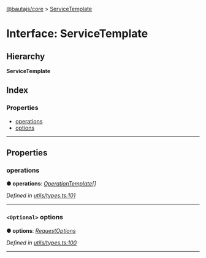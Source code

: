 [@bautajs/core](../README.md) > [ServiceTemplate](../interfaces/servicetemplate.md)

# Interface: ServiceTemplate

## Hierarchy

**ServiceTemplate**

## Index

### Properties

* [operations](servicetemplate.md#operations)
* [options](servicetemplate.md#options)

---

## Properties

<a id="operations"></a>

###  operations

**● operations**: *[OperationTemplate](operationtemplate.md)[]*

*Defined in [utils/types.ts:101](https://github.axa.com/Digital/bauta-nodejs/blob/167ddcc/packages/bautajs/src/utils/types.ts#L101)*

___
<a id="options"></a>

### `<Optional>` options

**● options**: *[RequestOptions](requestoptions.md)*

*Defined in [utils/types.ts:100](https://github.axa.com/Digital/bauta-nodejs/blob/167ddcc/packages/bautajs/src/utils/types.ts#L100)*

___

